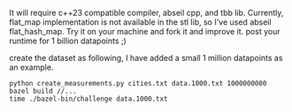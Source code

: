 It will require c++23 compatible compiler, abseil cpp, and tbb lib. Currently, flat_map implementation is not available in the stl lib, so I've used abseil flat_hash_map.
Try it on your machine and fork it and improve it. post your runtime for 1 billion datapoints ;)

create the dataset as following, I have added a small 1 million datapoints as an example.
```
python create_measurements.py cities.txt data.1000.txt 1000000000
bazel build //...
time ./bazel-bin/challenge data.1000.txt
```
